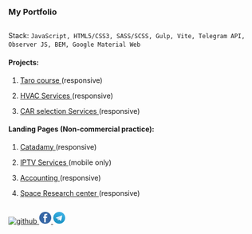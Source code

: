 <div class="content">

### <span class="title">My Portfolio</span>

##

<span class="title">Stack:</span> <span class="icon-text">`JavaScript, HTML5/CSS3, SASS/SCSS, Gulp, Vite, Telegram API, Observer JS, BEM, Google Material Web`</span>

#### <span class="title">Projects:</span>

1. [Taro course ](https://taro-kliuchsveta.com/)(responsive)

2. [HVAC Services ](https://test.argo-e.com.ua/)(responsive)

3. [CAR selection Services ](https://www.revizoravto.com.ua/)(responsive)

#### <span class="title">Landing Pages</span> (Non-commercial practice):

1. [Catadamy ](https://cat-landing.netlify.app/)(responsive)

2. [IPTV Services ](https://hustle2live.github.io/Landings/cinema)(mobile only)

3. [Accounting ](https://hustle2live.github.io/Landings/accounting)(responsive)

4. [Space Research center ](https://hustle2live.github.io/Landings/space)(responsive)

##

<div class="icon-container">
   <a class="icon-link" href="https://github.com/hustle2live" target="_blank">
   <img src="./images/icons/social/github.ico" alt="github" title="view my github page" width="24" height="24">
   </a>
   <a class="icon-link" href="https://github.com/hustle2live" target="_blank">
   <img src="./images/icons/social/facebook-circle.png" alt="telegram" title="view my facebook page" width="24" height="24">
   </a>
   <a class="icon-link" href="https://github.com/hustle2live" target="_blank">
   <img src="./images/icons/social/telegram-circle.png" alt="telegram" title="write me to telegram" width="24" height="24">
   </a>
</div>

